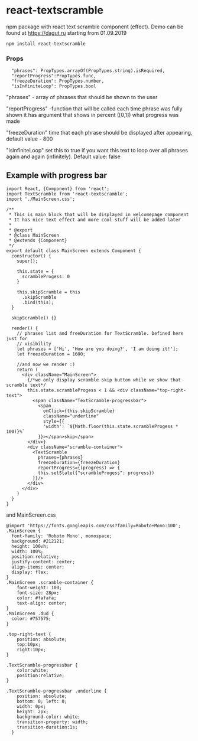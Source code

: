 # react-textscramble
npm package with react text scramble component (effect). Demo can be found at https://dagut.ru starting from 01.09.2019

```
npm install react-textscramble
```

### Props

```
  "phrases": PropTypes.arrayOf(PropTypes.string).isRequired,
  "reportProgress":PropTypes.func,
  "freezeDuration": PropTypes.number,
  "isInfiniteLoop": PropTypes.bool
```
  "phrases" - array of phrases that should be shown to the user
  
  "reportProgress" -function that will be called each time phrase was fully shown it has argument that shows in percent ([0,1]) what progress was made
  
  "freezeDuration" time that each phrase should be displayed after appearing, default value - 800
  
  "isInfiniteLoop" set this to true if you want this text to loop over all phrases again and again (infinitely). Default value: false

## Example with progress bar
```
import React, {Component} from 'react';
import TextScramble from 'react-textscramble'; 
import './MainScreen.css';

/**
 * This is main block that will be displayed in welcomepage component
 * It has nice text effect and more cool stuff will be added later
 *
 * @export
 * @class MainScreen
 * @extends {Component}
 */
export default class MainScreen extends Component {
  constructor() {
    super();

    this.state = {
      scrambleProgess: 0
    }

    this.skipScramble = this
      .skipScramble
      .bind(this);
  }

  skipScramble() {}

  render() {
    // phrases list and freeDuration for TextScramble. Defined here just for
    // visibility
    let phrases = ['Hi', 'How are you doing?', 'I am doing it!'];
    let freezeDuration = 1600;

    //and now we render :)
    return (
      <div className="MainScreen">
        {/*we only display scramble skip button while we show that scramble text*/
        this.state.scrambleProgess < 1 && <div className="top-right-text">
          <span className="TextScramble-progressbar">
            <span
              onClick={this.skipScramble}
              className="underline"
              style={{
              'width': `${Math.floor(this.state.scrambleProgess * 100)}%`
            }}></span>skip</span>
        </div>}
        <div className="scramble-container">
          <TextScramble
            phrases={phrases}
            freezeDuration={freezeDuration}
            reportProgress={(progress) => {
            this.setState({"scrambleProgess": progress})
          }}/>
        </div>
      </div>
    )
  }
}
```
and MainScreen.css
```
@import 'https://fonts.googleapis.com/css?family=Roboto+Mono:100';
.MainScreen {
  font-family: 'Roboto Mono', monospace;
  background: #212121;
  height: 100vh;
  width: 100%;
  position:relative;
  justify-content: center;
  align-items: center;
  display: flex;
}
.MainScreen .scramble-container {
    font-weight: 100;
    font-size: 28px;
    color: #fafafa;
    text-align: center;
}
.MainScreen .dud {
  color: #757575;
}

.top-right-text {
    position: absolute;
    top:10px;
    right:10px;
}

.TextScramble-progressbar {
    color:white;
    position:relative;
}

.TextScramble-progressbar .underline {
    position: absolute;
    bottom: 0; left: 0;
    width: 0px;
    height: 2px;
    background-color: white;
    transition-property: width;
    transition-duration:1s;
  }
```

